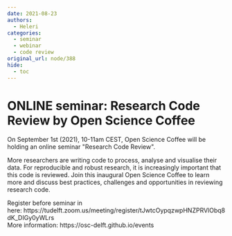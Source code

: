 ```yaml
---
date: 2021-08-23
authors:
  - Heleri
categories:
  - seminar
  - webinar
  - code review
original_url: node/388
hide:
  - toc
---
```


# ONLINE seminar: Research Code Review by Open Science Coffee

<p>On September 1st (2021), 10-11am CEST, Open Science Coffee will be holding an online seminar "Research Code Review".&nbsp;</p>

<p>More researchers are writing code to process, analyse and visualise their data. For reproducible and robust research, it is increasingly important that this code is reviewed. Join this inaugural Open Science Coffee to learn more and discuss best practices, challenges and opportunities in reviewing research code.&nbsp;</p>

<p>Register before seminar in here:&nbsp;https://tudelft.zoom.us/meeting/register/tJwtcOypqzwpHNZPRVlObq8dK_DIGy0yWLrs&nbsp;<br />
More information:&nbsp;https://osc-delft.github.io/events&nbsp;</p>

